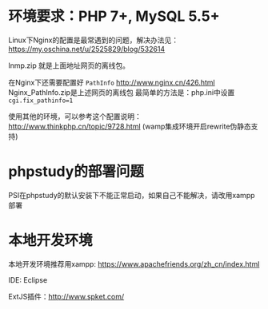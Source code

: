 # 环境要求：PHP 7+, MySQL 5.5+

Linux下Nginx的配置是最常遇到的问题，解决办法见：
https://my.oschina.net/u/2525829/blog/532614

lnmp.zip 就是上面地址网页的离线包。


在Nginx下还需要配置好 `PathInfo`
http://www.nginx.cn/426.html
Nginx_PathInfo.zip是上述网页的离线包
最简单的方法是：php.ini中设置 `cgi.fix_pathinfo=1`


使用其他的环境，可以参考这个配置说明：
http://www.thinkphp.cn/topic/9728.html (wamp集成环境开启rewrite伪静态支持)

# phpstudy的部署问题
PSI在phpstudy的默认安装下不能正常启动，如果自己不能解决，请改用xampp部署


# 本地开发环境

本地开发环境推荐用xampp: https://www.apachefriends.org/zh_cn/index.html

IDE: Eclipse

ExtJS插件：http://www.spket.com/